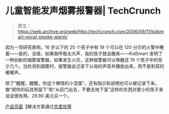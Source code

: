 # 儿童智能发声烟雾报警器| TechCrunch

> 原文：<https://web.archive.org/web/http://techcrunch.com/2006/09/11/kidsmart-vocal-smoke-alarm/>

因为一项研究表明，16 岁以下的 20 个孩子中有 19 个可以在 120 分贝的火警中睡着——是的，没错，如果我呼吸太大声，我的孩子就会醒来——KidSmart 发明了一种创新的烟雾报警器，如果发生火灾，这种报警器可以唤醒这 19 个孩子中的至少几个。当检测到烟雾时，报警器会记录下父母的声音并播放出来，而不是刺耳的嘟嘟声。

除了“醒醒，醒醒，你这个懒惰的小混蛋”，还有指示和说明也可以被记录下来。像“把你的玩具熊留下”和“从前门出去，不要去地下室”这样的东西对更小的孩子来说会很有用。29.90 美元买一个。

[产品页面](https://web.archive.org/web/20150625142305/http://www.solutions.com/jump.jsp?itemID=9387&itemType=PRODUCT&path=1%2C2%2C22%2C450&iProductID=9387)【解决方案通过[克里坎蒂](https://web.archive.org/web/20150625142305/http://www.cribcandy.com/?pageoffset=800&userortag=)